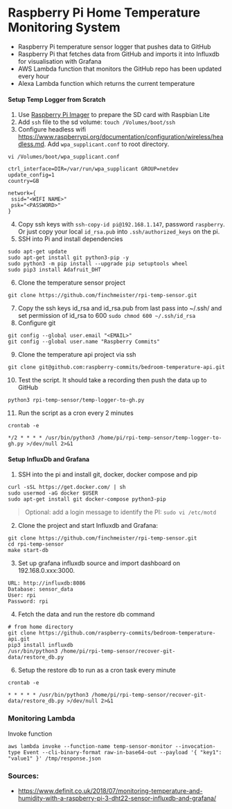 # Raspberry Pi Home Temperature Monitoring System

- Raspberry Pi temperature sensor logger that pushes data to GitHub
- Raspberry Pi that fetches data from GitHub and imports it into Influxdb for visualisation with Grafana 
- AWS Lambda function that monitors the GitHub repo has been updated every hour
- Alexa Lambda function which returns the current temperature

#### Setup Temp Logger from Scratch

1. Use [Raspberry Pi Imager](https://www.raspberrypi.org/software/) to prepare the SD card with Raspbian Lite
2. Add `ssh` file to the sd volume: `touch /Volumes/boot/ssh`
3. Configure headless wifi https://www.raspberrypi.org/documentation/configuration/wireless/headless.md. Add `wpa_supplicant.conf` to root directory.
```
vi /Volumes/boot/wpa_supplicant.conf
```
```
ctrl_interface=DIR=/var/run/wpa_supplicant GROUP=netdev
update_config=1
country=GB

network={
 ssid="<WIFI NAME>"
 psk="<PASSWORD>"
}
```
4. Copy ssh keys with `ssh-copy-id pi@192.168.1.147`, password `raspberry`. Or just copy your local `id_rsa.pub` into `.ssh/authorized_keys` on the pi.
5. SSH into Pi and install dependencies
```
sudo apt-get update
sudo apt-get install git python3-pip -y
sudo python3 -m pip install --upgrade pip setuptools wheel
sudo pip3 install Adafruit_DHT
```
6. Clone the temperature sensor project 
```
git clone https://github.com/finchmeister/rpi-temp-sensor.git
```
7. Copy the ssh keys id_rsa and id_rsa.pub from last pass into ~/.ssh/ and set permission of id_rsa to 600 `sudo chmod 600 ~/.ssh/id_rsa`
8. Configure git
```
git config --global user.email "<EMAIL>"
git config --global user.name "Raspberry Commits"
```
9. Clone the temperature api project via ssh
```
git clone git@github.com:raspberry-commits/bedroom-temperature-api.git
```
10. Test the script. It should take a recording then push the data up to GitHub
```
python3 rpi-temp-sensor/temp-logger-to-gh.py
```
11. Run the script as a cron every 2 minutes

```
crontab -e

*/2 * * * * /usr/bin/python3 /home/pi/rpi-temp-sensor/temp-logger-to-gh.py >/dev/null 2>&1
```

#### Setup InfluxDb and Grafana

1. SSH into the pi and install git, docker, docker compose and pip
```
curl -sSL https://get.docker.com/ | sh
sudo usermod -aG docker $USER
sudo apt-get install git docker-compose python3-pip
```

> Optional: add a login message to identify the PI: `sudo vi /etc/motd`

2. Clone the project and start Influxdb and Grafana:

```
git clone https://github.com/finchmeister/rpi-temp-sensor.git
cd rpi-temp-sensor
make start-db
```

3. Set up grafana influxdb source and import dashboard on 192.168.0.xxx:3000.

```
URL: http://influxdb:8086
Database: sensor_data
User: rpi
Password: rpi
```

4. Fetch the data and run the restore db command
```
# from home directory
git clone https://github.com/raspberry-commits/bedroom-temperature-api.git
pip3 install influxdb
/usr/bin/python3 /home/pi/rpi-temp-sensor/recover-git-data/restore_db.py
```

6. Setup the restore db to run as a cron task every minute
```
crontab -e

* * * * * /usr/bin/python3 /home/pi/rpi-temp-sensor/recover-git-data/restore_db.py >/dev/null 2>&1
```

### Monitoring Lambda

Invoke function
```
aws lambda invoke --function-name temp-sensor-monitor --invocation-type Event --cli-binary-format raw-in-base64-out --payload '{ "key1": "value1" }' /tmp/response.json
```

### Sources:
- https://www.definit.co.uk/2018/07/monitoring-temperature-and-humidity-with-a-raspberry-pi-3-dht22-sensor-influxdb-and-grafana/
